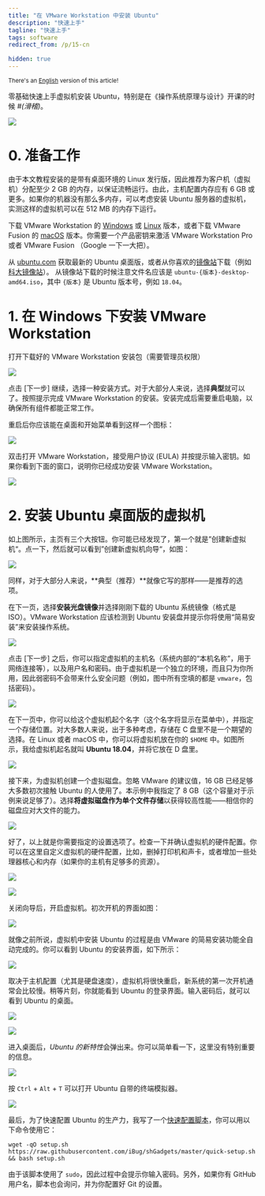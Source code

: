 ```yaml
---
title: "在 VMware Workstation 中安装 Ubuntu"
description: "快速上手"
tagline: "快速上手"
tags: software
redirect_from: /p/15-cn

hidden: true
---
```


<sup>There's an [English](/p/15) version of this article!</sup>

零基础快速上手虚拟机安装 Ubuntu，特别是在《操作系统原理与设计》开课的时候 *#(滑稽)*。

![](/image/setup-vmware/vmware-splash.png)

# 0. 准备工作

由于本文教程安装的是带有桌面环境的 Linux 发行版，因此推荐为客户机（虚拟机）分配至少 2 GB 的内存，以保证流畅运行。由此，主机配置内存应有 6 GB 或更多。如果你的机器没有那么多内存，可以考虑安装 Ubuntu 服务器的虚拟机，实测这样的虚拟机可以在 512 MB 的内存下运行。

下载 VMware Workstation 的 [Windows][vmware-w] 或 [Linux][vmware-l] 版本，或者下载 VMware Fusion 的 [macOS][vmware-m] 版本。你需要一个产品密钥来激活 VMware Workstation Pro 或者 VMware Fusion （Google 一下一大把）。

从 [ubuntu.com][1] 获取最新的 Ubuntu 桌面版，或者从你喜欢的[镜像站][2]下载（例如[科大镜像站][3]）。 从镜像站下载的时候注意文件名应该是 `ubuntu-{版本}-desktop-amd64.iso`，其中 `{版本}` 是 Ubuntu 版本号，例如 `18.04`。

# 1. 在 Windows 下安装 VMware Workstation

打开下载好的 VMware Workstation 安装包（需要管理员权限）

![](/image/setup-vmware/vm-1.png)

点击 \[下一步\] 继续，选择一种安装方式。对于大部分人来说，选择**典型**就可以了。按照提示完成 VMware Workstation 的安装。安装完成后需要重启电脑，以确保所有组件都能正常工作。

重启后你应该能在桌面和开始菜单看到这样一个图标：

![](/image/setup-vmware/Win10-tile.png)

双击打开 VMware Workstation，接受用户协议 (EULA) 并按提示输入密钥。如果你看到下面的窗口，说明你已经成功安装 VMware Workstation。

![](/image/setup-vmware/home-page.png)

# 2. 安装 Ubuntu 桌面版的虚拟机

如上图所示，主页有三个大按钮。你可能已经发现了，第一个就是”创建新虚拟机“。点一下，然后就可以看到”创建新虚拟机向导“，如图：

![](/image/setup-vmware/nvmw-1.png)

同样，对于大部分人来说，**典型（推荐）**就像它写的那样——是推荐的选项。

在下一页，选择**安装光盘镜像**并选择刚刚下载的 Ubuntu 系统镜像（格式是 ISO）。VMware Workstation 应该检测到 Ubuntu 安装盘并提示你将使用“简易安装”来安装操作系统。

![](/image/setup-vmware/nvmw-2.png)

点击 \[下一步\] 之后，你可以指定虚拟机的主机名（系统内部的“本机名称”，用于网络连接等），以及用户名和密码。由于虚拟机是一个独立的环境，而且只为你所用，因此弱密码不会带来什么安全问题（例如，图中所有空填的都是 `vmware`，包括密码）。

![](/image/setup-vmware/nvmw-3.png)

在下一页中，你可以给这个虚拟机起个名字（这个名字将显示在菜单中），并指定一个存储位置。对大多数人来说，出于多种考虑，存储在 C 盘里不是一个期望的选择。在 Linux 或者 macOS 中，你可以将虚拟机放在你的 `$HOME` 中。如图所示，我给虚拟机起名就叫 **Ubuntu 18.04**，并将它放在 D 盘里。

![](/image/setup-vmware/nvmw-4.png)

接下来，为虚拟机创建一个虚拟磁盘。忽略 VMware 的建议值，16 GB 已经足够大多数初次接触 Ubuntu 的人使用了。本示例中我指定了 8 GB（这个容量对于示例来说足够了）。选择**将虚拟磁盘作为单个文件存储**以获得较高性能——相信你的磁盘应对大文件的能力。

![](/image/setup-vmware/nvmw-5.png)

好了，以上就是你需要指定的设置选项了。检查一下并确认虚拟机的硬件配置。你可以在这里自定义虚拟机的硬件配置，比如，删掉打印机和声卡，或者增加一些处理器核心和内存（如果你的主机有足够多的资源）。

![](/image/setup-vmware/nvmw-6.png)

![](/image/setup-vmware/nvmw-7.png)

关闭向导后，开启虚拟机。初次开机的界面如图：

![](/image/setup-vmware/u-1.png)

就像之前所说，虚拟机中安装 Ubuntu 的过程是由 VMware 的简易安装功能全自动完成的。你可以看到 Ubuntu 的安装界面，如下所示：

![](/image/setup-vmware/u-2.png)

取决于主机配置（尤其是硬盘速度），虚拟机将很快重启，新系统的第一次开机通常会比较慢。稍等片刻，你就能看到 Ubuntu 的登录界面。输入密码后，就可以看到 Ubuntu 的桌面。

![](/image/setup-vmware/u-3.png)

![](/image/setup-vmware/u-4.png)

进入桌面后，*Ubuntu 的新特性*会弹出来。你可以简单看一下，这里没有特别重要的信息。

![](/image/setup-vmware/u-5.png)

按 `Ctrl` + `Alt` + `T` 可以打开 Ubuntu 自带的终端模拟器。

![](/image/setup-vmware/u-6.png)

最后，为了快速配置 Ubuntu 的生产力，我写了一个[快速配置脚本][script]，你可以用以下命令使用它：

```shell
wget -qO setup.sh https://raw.githubusercontent.com/iBug/shGadgets/master/quick-setup.sh && bash setup.sh
```

由于该脚本使用了 `sudo`，因此过程中会提示你输入密码。另外，如果你有 GitHub 用户名，脚本也会询问，并为你配置好 Git 的设置。

  [1]: https://www.ubuntu.com/download/desktop
  [2]: https://launchpad.net/ubuntu/+cdmirrors
  [3]: https://mirrors.ustc.edu.cn/ubuntu-releases/bionic/
  [vmware-w]: https://www.vmware.com/go/getworkstation-win
  [vmware-m]: https://www.vmware.com/go/getfusion
  [vmware-l]: https://www.vmware.com/go/getworkstation-linux
  [kb]: https://kb.vmware.com/articleview?docid=2098121
  [script]: https://github.com/iBug/shGadgets/blob/master/quick-setup.sh
